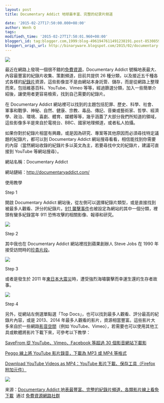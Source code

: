 ```yaml
--- 
layout: post 
title: Documentary Addict 地球最丰富、完整的纪录片频道

date: '2015-02-27T17:50:00.000+08:00' 
author: Wenh Q
tags:
modified\_time: '2015-02-27T17:50:01.960+08:00' 
blogger\_id: tag:blogger.com,1999:blog-4961947611491238191.post-853085945866338453
blogger\_orig\_url: http://binaryware.blogspot.com/2015/02/documentary-addict.html
---
```

![](https://images-blogger-opensocial.googleusercontent.com/gadgets/proxy?url=http%3A%2F%2Ffree.com.tw%2Fblog%2Fwp-content%2Fuploads%2F2015%2F02%2FDocumentary-Addict-%25E5%259C%25B0%25E8%25A1%25A8%25E6%259C%2580%25E8%25B1%2590%25E5%25AF%258C%25E3%2580%2581%25E5%25AE%258C%25E6%2595%25B4%25E7%259A%2584%25E7%25B4%2580%25E9%258C%2584%25E7%2589%2587%25E9%25A0%25BB%25E9%2581%2593%25EF%25BC%258C%25E5%2590%2584%25E9%25A1%259E%25E5%25BD%25B1%25E7%2589%2587%25E7%25B7%259A%25E4%25B8%258A%25E7%259C%258B%25E5%2585%258D%25E4%25B8%258B%25E8%25BC%25892015-02-23_12531.png&container=blogger&gadget=a&rewriteMime=image%2F*)







最近在網路上發現一個很不錯的[免費資源](http://free.com.tw/)，Documentary
Addict 號稱地表最大、內容最豐富的紀錄片收集、策劃頻道，目前共提供 26
種分類，以及接近五千種各式各樣的[紀錄片](http://zh.wikipedia.org/wiki/%E7%B4%80%E9%8C%84%E7%89%87)資源，這些影像並不是由網站本身託管、儲存，而是從網路上整理而來，包括維基百科、YouTube、Vimeo
等等，經過篩選分類，加入一些簡單介紹後，讓使用者更容易檢索，找到自己需要的紀錄片。







在 Documentary Addict
網站裡可以找到的主題包括犯罪、歷史、科學、社會、軍事和戰爭、神秘、自然、健康、宗教、毒品、傳記、音樂或藝術家、哲學、經濟學、政治、環境、喜劇、體育、媒體等等，幾乎涵蓋了大部分我們所知道的領域，這些影像多半是來自於電視台、BBC、國家地理頻道，或者私人拍攝。



如果你對於紀錄片相當有興趣，或是因為研究、專案等其他原因而必須尋找特定議題的紀錄片，都可以到
Documentary Addict
網站搜尋看看，相信能找到你需要的內容（當然網站收錄的紀錄片多以英文為主，若要尋找中文的紀錄片，建議可直接到
YouTube 等網站搜尋）。



網站名稱：Documentary Addict

網站鏈結：<http://documentaryaddict.com/>

使用教學



Step 1



開啟 Documentary Addict
網站後，從左側可以選擇紀錄片類型，或是直接找到被最多人觀看、評分的紀錄片。[911
襲擊事件](http://zh.wikipedia.org/wiki/%E4%B9%9D%E4%B8%80%E4%B8%80%E8%A2%AD%E5%87%BB%E4%BA%8B%E4%BB%B6)也被設定為網站的其中一個分類，裡頭有蠻多紀錄當年
911 恐怖攻擊的相關影像、報導和研究。













![](https://images-blogger-opensocial.googleusercontent.com/gadgets/proxy?url=http%3A%2F%2Ffree.com.tw%2Fblog%2Fwp-content%2Fuploads%2F2015%2F02%2FDocumentary-Addict-%25E5%259C%25B0%25E8%25A1%25A8%25E6%259C%2580%25E8%25B1%2590%25E5%25AF%258C%25E3%2580%2581%25E5%25AE%258C%25E6%2595%25B4%25E7%259A%2584%25E7%25B4%2580%25E9%258C%2584%25E7%2589%2587%25E9%25A0%25BB%25E9%2581%2593%25EF%25BC%258C%25E5%2590%2584%25E9%25A1%259E%25E5%25BD%25B1%25E7%2589%2587%25E7%25B7%259A%25E4%25B8%258A%25E7%259C%258B%25E5%2585%258D%25E4%25B8%258B%25E8%25BC%25892015-02-23_1304.png&container=blogger&gadget=a&rewriteMime=image%2F*)







Step 2



其中我也在 Documentary Addict 網站裡找到蘋果創辦人 Steve Jobs 在 1990
年接受訪問時的[珍貴片段](http://documentaryaddict.com/steve+jobs+lost+interview+1990-11557-doc.html)。













![](https://images-blogger-opensocial.googleusercontent.com/gadgets/proxy?url=http%3A%2F%2Ffree.com.tw%2Fblog%2Fwp-content%2Fuploads%2F2015%2F02%2FDocumentary-Addict-%25E5%259C%25B0%25E8%25A1%25A8%25E6%259C%2580%25E8%25B1%2590%25E5%25AF%258C%25E3%2580%2581%25E5%25AE%258C%25E6%2595%25B4%25E7%259A%2584%25E7%25B4%2580%25E9%258C%2584%25E7%2589%2587%25E9%25A0%25BB%25E9%2581%2593%25EF%25BC%258C%25E5%2590%2584%25E9%25A1%259E%25E5%25BD%25B1%25E7%2589%2587%25E7%25B7%259A%25E4%25B8%258A%25E7%259C%258B%25E5%2585%258D%25E4%25B8%258B%25E8%25BC%25892015-02-23_1305.png&container=blogger&gadget=a&rewriteMime=image%2F*)







Step 3



或者是發生於 2011
年[東日本大震災](http://zh.wikipedia.org/wiki/%E6%9D%B1%E6%97%A5%E6%9C%AC%E5%A4%A7%E9%9C%87%E7%81%BD)時，遭受強烈海嘯襲擊而幸運生還的生存者故事。













![](https://images-blogger-opensocial.googleusercontent.com/gadgets/proxy?url=http%3A%2F%2Ffree.com.tw%2Fblog%2Fwp-content%2Fuploads%2F2015%2F02%2FDocumentary-Addict-%25E5%259C%25B0%25E8%25A1%25A8%25E6%259C%2580%25E8%25B1%2590%25E5%25AF%258C%25E3%2580%2581%25E5%25AE%258C%25E6%2595%25B4%25E7%259A%2584%25E7%25B4%2580%25E9%258C%2584%25E7%2589%2587%25E9%25A0%25BB%25E9%2581%2593%25EF%25BC%258C%25E5%2590%2584%25E9%25A1%259E%25E5%25BD%25B1%25E7%2589%2587%25E7%25B7%259A%25E4%25B8%258A%25E7%259C%258B%25E5%2585%258D%25E4%25B8%258B%25E8%25BC%25892015-02-23_1310.png&container=blogger&gadget=a&rewriteMime=image%2F*)







Step 4



另外，從網站左側選單點選「Top
Docs」，也可以找到最多人觀看、評分最高的紀錄片內容，或是 2013、2014
年最多人觀看的影片，資源相當豐富。這些影片大多來自於一些網路[影音空間](http://free.com.tw/category/online-storage/free-video-hosting/)（例如
YouTube、Vimeo），若需要也可以使用其他工具或軟體將影片下載下來，可參考以下教學：

[SaveFrom 從 YouTube、Vimeo、Facebook 等超過 30
個影音網站下載影](http://free.com.tw/savefrom/)

[Peggo 線上將 YouTube 影片錄音，下載為 MP3 或 MP4
等格式](http://free.com.tw/peggo/)

[Download YouTube Videos as MP4：YouTube 影片下載、保存工具（Firefox
附加元件）](http://free.com.tw/download-youtube-videos-as-mp4/)













![](https://images-blogger-opensocial.googleusercontent.com/gadgets/proxy?url=http%3A%2F%2Ffree.com.tw%2Fblog%2Fwp-content%2Fuploads%2F2015%2F02%2FDocumentary-Addict-%25E5%259C%25B0%25E8%25A1%25A8%25E6%259C%2580%25E8%25B1%2590%25E5%25AF%258C%25E3%2580%2581%25E5%25AE%258C%25E6%2595%25B4%25E7%259A%2584%25E7%25B4%2580%25E9%258C%2584%25E7%2589%2587%25E9%25A0%25BB%25E9%2581%2593%25EF%25BC%258C%25E5%2590%2584%25E9%25A1%259E%25E5%25BD%25B1%25E7%2589%2587%25E7%25B7%259A%25E4%25B8%258A%25E7%259C%258B%25E5%2585%258D%25E4%25B8%258B%25E8%25BC%25892015-02-23_1306.png&container=blogger&gadget=a&rewriteMime=image%2F*)

<div dir="ltr"
style="font-size: 14px; line-height: 20px; margin-top: 15px;">

<div style="background-color: #f2f2f2; color: #303030;">

</div>

</div>

<div>




</div>

<div>

来源：[Documentary Addict
地表最豐富、完整的紀錄片頻道，各類影片線上看免下載](http://free.com.tw/documentary-addict/)  通过 [免費資源網路社群](http://free.com.tw/)

</div>

